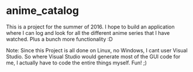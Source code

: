 # anime_catalog
This is a project for the summer of 2016. I hope to build an application where I can log and look for all the different anime series that I have watched. Plus a bunch more functionality :D

Note: Since this Project is all done on Linux, no Windows, I cant user Visual Studio. So where Visual Studio would generate most of the GUI code for me, I actually have to code the entire things myself. Fun! ;)
